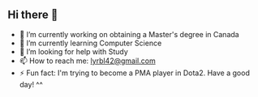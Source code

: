 ## Hi there 👋

<!--
**BecomeHuman42/BecomeHuman42** is a ✨ _special_ ✨ repository because its `README.md` (this file) appears on your GitHub profile.

Here are some ideas to get you started:
-->
- 🔭 I’m currently working on obtaining a Master's degree in Canada
- 🌱 I’m currently learning Computer Science
- 🤔 I’m looking for help with Study
- 📫 How to reach me: lyrbl42@gmail.com
- ⚡ Fun fact: I'm trying to become a PMA player in Dota2.
Have a good day! ^^
